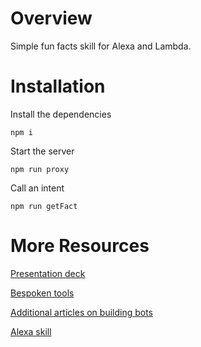 # Overview

Simple fun facts skill for Alexa and Lambda.

# Installation

Install the dependencies
```
npm i
```

Start the server
```
npm run proxy
```

Call an intent
```
npm run getFact
```

# More Resources

[Presentation deck](https://docs.google.com/presentation/d/1dZ0NNS0mlzeAiyhWrGrG8Pzsy1RIf6oYEPAyBV3sydw/edit?usp=sharing)

[Bespoken tools](https://bespoken.tools)

[Additional articles on building bots](https://betterbots.utu.ai/)

[Alexa skill](https://github.com/alexa/skill-sample-nodejs-fact)
